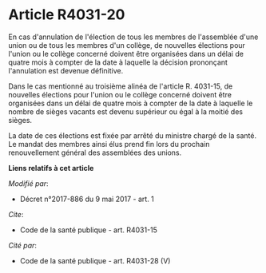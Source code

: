 # Article R4031-20

En cas d'annulation de l'élection de tous les membres de l'assemblée d'une union ou de tous les membres d'un collège, de
nouvelles élections pour l'union ou le collège concerné doivent être organisées dans un délai de quatre mois à compter de la
date à laquelle la décision prononçant l'annulation est devenue définitive.

Dans le cas mentionné au troisième alinéa de l'article R. 4031-15, de nouvelles élections pour l'union ou le collège concerné
doivent être organisées dans un délai de quatre mois à compter de la date à laquelle le nombre de sièges vacants est devenu
supérieur ou égal à la moitié des sièges.

La date de ces élections est fixée par arrêté du ministre chargé de la santé. Le mandat des membres ainsi élus prend fin lors
du prochain renouvellement général des assemblées des unions.

**Liens relatifs à cet article**

_Modifié par_:

  - Décret n°2017-886 du 9 mai 2017 - art. 1

_Cite_:

  - Code de la santé publique - art. R4031-15

_Cité par_:

  - Code de la santé publique - art. R4031-28 (V)
